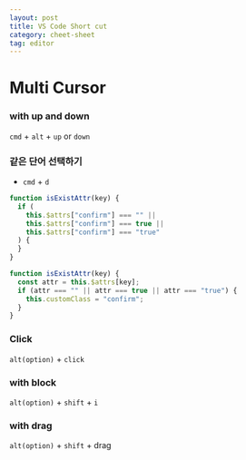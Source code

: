 ```yaml
---
layout: post
title: VS Code Short cut
category: cheet-sheet
tag: editor
---
```


# Multi Cursor

### with up and down

`cmd` + `alt` + `up` or `down`

### 같은 단어 선택하기

- `cmd` + `d`

```js
function isExistAttr(key) {
  if (
    this.$attrs["confirm"] === "" ||
    this.$attrs["confirm"] === true ||
    this.$attrs["confirm"] === "true"
  ) {
  }
}
```

```js
function isExistAttr(key) {
  const attr = this.$attrs[key];
  if (attr === "" || attr === true || attr === "true") {
    this.customClass = "confirm";
  }
}
```

### Click

`alt(option)` + `click`

### with block

`alt(option)` + `shift` + `i`

### with drag

`alt(option)` + `shift` + drag
